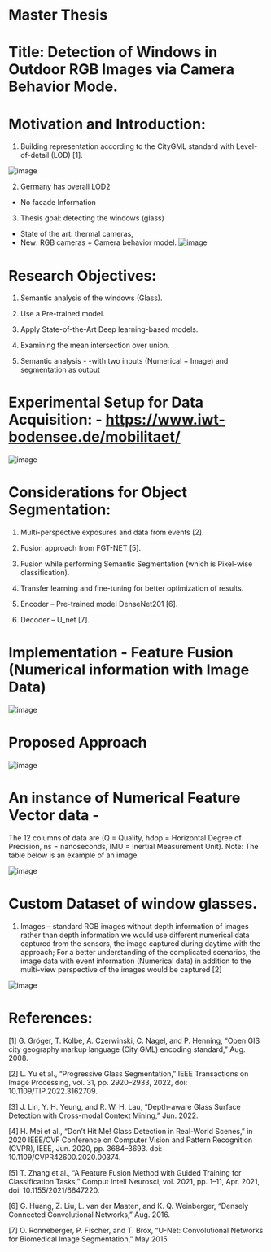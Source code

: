 # Master Thesis

# Title: Detection of Windows in Outdoor RGB Images via Camera Behavior Mode.

# Motivation and Introduction:
1. Building representation according to the CityGML standard with Level-of-detail (LOD) [1].

![image](https://github.com/user-attachments/assets/ac7bc20e-c901-4801-878d-137a1ce38a4c)



2. Germany has overall LOD2
- No facade Information

3. Thesis goal: detecting the windows (glass)
- State of the art: thermal cameras,
- New: RGB cameras + Camera behavior model.
![image](https://github.com/user-attachments/assets/6de43c6a-cc79-4040-867f-48cafa3de184)

# Research Objectives:
1. Semantic analysis of the windows (Glass).

2. Use a Pre-trained model.

3. Apply State-of-the-Art Deep learning-based models.

4. Examining the mean intersection over union.

5. Semantic analysis - -with two inputs (Numerical + Image) and segmentation as output


# Experimental Setup for Data Acquisition: - https://www.iwt-bodensee.de/mobilitaet/ 

![image](https://github.com/user-attachments/assets/b67d9c0e-5bc1-4632-a4eb-5efd88cac9ca)


   
# Considerations for Object Segmentation:
1. Multi-perspective exposures and data from events [2].

2.  Fusion approach from FGT-NET [5].


3. Fusion while performing Semantic Segmentation (which is Pixel-wise classification).


4. Transfer learning and fine-tuning  for better optimization of results.

 
5. Encoder – Pre-trained model DenseNet201 [6].


6. Decoder – U_net [7].


# Implementation - Feature Fusion (Numerical information with Image Data)
![image](https://github.com/user-attachments/assets/8d71ad1c-bf2d-476c-9bed-923164cd876c)

# Proposed Approach
![image](https://github.com/user-attachments/assets/0bfdffc0-d206-433f-b44e-6d0eb8fe3f3d)



# An instance of Numerical Feature Vector data -
The 12 columns of data are 
(Q = Quality, hdop = Horizontal Degree of 
Precision, ns = nanoseconds, IMU = Inertial Measurement Unit). Note: The table below is an 
example of an image.

![image](https://github.com/user-attachments/assets/2bb1f7ce-66f5-4ebb-a228-c8e755616856)


# Custom Dataset of window glasses. 

1. Images – standard RGB images without depth information of images rather than depth information we would use different numerical data captured from the sensors, the image captured during daytime with the approach; For a better understanding of the complicated scenarios, the image data with event information (Numerical data) in addition to the multi-view perspective of the images would be captured [2]

![image](https://github.com/user-attachments/assets/1f4d58fb-0c82-48bc-928e-231c9539aea3)






# References:

[1] G. Gröger, T. Kolbe, A. Czerwinski, C. Nagel, and P. Henning, “Open GIS city geography markup language (City GML) encoding standard,” Aug. 2008.


[2] L. Yu et al., “Progressive Glass Segmentation,” IEEE Transactions on Image Processing, vol. 31, pp. 2920–2933, 2022, doi: 10.1109/TIP.2022.3162709. 


[3] J. Lin, Y. H. Yeung, and R. W. H. Lau, “Depth-aware Glass Surface Detection with Cross-modal Context Mining,” Jun. 2022. 


[4] H. Mei et al., “Don’t Hit Me! Glass Detection in Real-World Scenes,” in 2020 IEEE/CVF Conference on Computer Vision and Pattern Recognition (CVPR), IEEE, Jun. 2020, pp. 3684–3693. doi: 10.1109/CVPR42600.2020.00374.


[5] T. Zhang et al., “A Feature Fusion Method with Guided Training for Classification Tasks,” Comput Intell Neurosci, vol. 2021, pp. 1–11, Apr. 2021, doi: 10.1155/2021/6647220.


[6] G. Huang, Z. Liu, L. van der Maaten, and K. Q. Weinberger, “Densely Connected Convolutional Networks,” Aug. 2016.


[7] O. Ronneberger, P. Fischer, and T. Brox, “U-Net: Convolutional Networks for Biomedical Image Segmentation,” May 2015.

